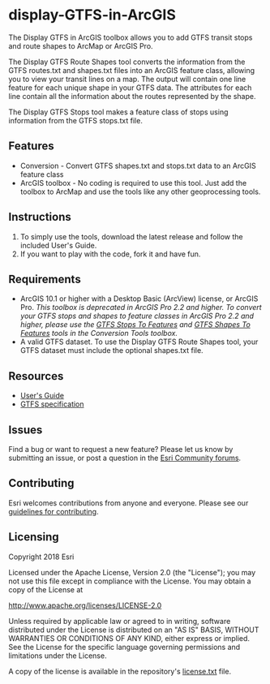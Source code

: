 # display-GTFS-in-ArcGIS

The Display GTFS in ArcGIS toolbox allows you to add GTFS transit stops and route shapes to ArcMap or ArcGIS Pro.

The Display GTFS Route Shapes tool converts the information from the GTFS routes.txt and shapes.txt files into an ArcGIS feature class, allowing you to view your transit lines on a map.  The output will contain one line feature for each unique shape in your GTFS data.  The attributes for each line contain all the information about the routes represented by the shape.

The Display GTFS Stops tool makes a feature class of stops using information from the GTFS stops.txt file.

## Features
* Conversion - Convert GTFS shapes.txt and stops.txt data to an ArcGIS feature class
* ArcGIS toolbox - No coding is required to use this tool.  Just add the toolbox to ArcMap and use the tools like any other geoprocessing tools.

## Instructions

1. To simply use the tools, download the latest release and follow the included User's Guide.
2. If you want to play with the code, fork it and have fun.

## Requirements

* ArcGIS 10.1 or higher with a Desktop Basic (ArcView) license, or ArcGIS Pro. *This toolbox is deprecated in ArcGIS Pro 2.2 and higher.  To convert your GTFS stops and shapes to feature classes in ArcGIS Pro 2.2 and higher, please use the [GTFS Stops To Features](http://pro.arcgis.com/en/pro-app/tool-reference/conversion/gtfs-stops-to-features.htm) and [GTFS Shapes To Features](http://pro.arcgis.com/en/pro-app/tool-reference/conversion/gtfs-shapes-to-features.htm) tools in the Conversion Tools toolbox.*
* A valid GTFS dataset. To use the Display GTFS Route Shapes tool, your GTFS dataset must include the optional shapes.txt file.

## Resources

* [User's Guide](https://github.com/Esri/public-transit-tools/blob/master/deprecated-tools/display-GTFS-in-ArcGIS/UsersGuide.md)
* [GTFS specification](https://github.com/google/transit/blob/master/gtfs/spec/en/reference.md)

## Issues

Find a bug or want to request a new feature?  Please let us know by submitting an issue, or post a question in the [Esri Community forums](https://community.esri.com/t5/public-transit-questions/bd-p/public-transit-questions).

## Contributing

Esri welcomes contributions from anyone and everyone. Please see our [guidelines for contributing](https://github.com/esri/contributing).

## Licensing
Copyright 2018 Esri

Licensed under the Apache License, Version 2.0 (the "License");
you may not use this file except in compliance with the License.
You may obtain a copy of the License at

   http://www.apache.org/licenses/LICENSE-2.0

Unless required by applicable law or agreed to in writing, software
distributed under the License is distributed on an "AS IS" BASIS,
WITHOUT WARRANTIES OR CONDITIONS OF ANY KIND, either express or implied.
See the License for the specific language governing permissions and
limitations under the License.

A copy of the license is available in the repository's [license.txt](../License.txt?raw=true) file.
